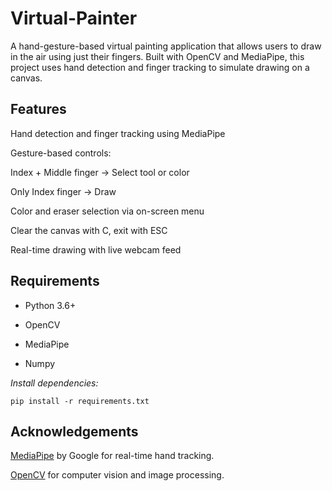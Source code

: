 # Virtual-Painter
A hand-gesture-based virtual painting application that allows users to draw in the air using just their fingers. Built with OpenCV and MediaPipe, this project uses hand detection and finger tracking to simulate drawing on a canvas.

## Features
Hand detection and finger tracking using MediaPipe

Gesture-based controls:

Index + Middle finger → Select tool or color

Only Index finger → Draw

Color and eraser selection via on-screen menu

Clear the canvas with C, exit with ESC

Real-time drawing with live webcam feed

## Requirements
- Python 3.6+

- OpenCV

- MediaPipe

- Numpy

*Install dependencies:*

`pip install -r requirements.txt`
## Acknowledgements
[MediaPipe](https://github.com/google-ai-edge/mediapipe) by Google for real-time hand tracking.

[OpenCV](https://opencv.org/) for computer vision and image processing.
